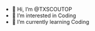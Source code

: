 - 👋 Hi, I’m @TXSCOUTOP
- 👀 I’m interested in Coding
- 🌱 I’m currently learning Coding 

<!---
TXSCOUTOP/TXSCOUTOP is a ✨ special ✨ repository because its `README.md` (this file) appears on your GitHub profile.
You can click the Preview link to take a look at your changes.
--->
